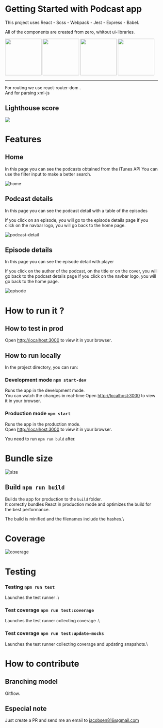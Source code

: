 # Getting Started with Podcast app

This project uses React - Scss - Webpack - Jest - Express - Babel.

All of the components are created from zero, whitout ui-libraries.

<div> 
<img src="https://user-images.githubusercontent.com/46901057/195195227-c216e0bd-dd56-408a-bd28-7db07797a4a0.png" width="120" height="120" />

<img src="https://user-images.githubusercontent.com/46901057/195196311-3e41d27e-61be-4118-a7e8-bf4ea311aa89.png" width="120" height="120" />

<img src="https://user-images.githubusercontent.com/46901057/195196099-e6109ce8-97f8-465c-830a-833e3fe343cb.png" width="120" height="120" />

<img src="https://user-images.githubusercontent.com/46901057/195196433-2227b69b-8463-4757-ae81-a8410d573014.png" width="120" height="120" />

 </div>
 <hr>

For routing we use react-router-dom .\
And for parsing xml-js

## Lighthouse score

<img src="https://user-images.githubusercontent.com/46901057/195196723-e143d8de-5655-4e1d-aeec-ff7992491232.jpeg"/>


# Features

## Home

In this page you can see the podcasts obtained from the iTunes API
You can use the filter input to make a better search. 

![home](https://user-images.githubusercontent.com/46901057/195196801-b712e614-fd37-4273-9abf-a8d0491f633b.jpeg)


## Podcast details

In this page you can see the podcast detail with a table of the episodes

If you click on an episode, you will go to the episode details page
If you click on the navbar logo, you will go back to the home page.

![podcast-detail](https://user-images.githubusercontent.com/46901057/195196820-4129d35b-2739-4b9d-960e-848fa238e78d.jpeg)


## Episode details

In this page you can see the episode detail with player

If you click on the author of the podcast, on the title or on the cover, you will go back to the podcast details page
If you click on the navbar logo, you will go back to the home page.

![episode](https://user-images.githubusercontent.com/46901057/195196836-8e8b2398-4e8c-4e2c-99f9-8cfadb449759.jpeg)



# How to run it ?

## How to test in prod

Open [http://localhost:3000](http://localhost:3000) to view it in your browser.

## How to run locally

In the project directory, you can run:

### Development mode `npm start-dev`

Runs the app in the development mode.\
You can watch the changes in real-time
Open [http://localhost:3000](http://localhost:3000) to view it in your browser.

### Production mode `npm start`

Runs the app in the production mode.\
Open [http://localhost:3000](http://localhost:3000) to view it in your browser.

You need to run `npm run buld` after.

# Bundle size

![size](https://user-images.githubusercontent.com/46901057/195196958-82d1598f-a133-4a57-9f3f-5883df62820b.jpeg)

## Build `npm run build`

Builds the app for production to the `build` folder.\
It correctly bundles React in production mode and optimizes the build for the best performance.

The build is minified and the filenames include the hashes.\


# Coverage

![coverage](https://user-images.githubusercontent.com/46901057/195196925-b859531d-2094-48b2-a6cf-e24b3d7777bc.jpeg)

# Testing

### Testing `npm run test`

Launches the test runner .\

### Test coverage `npm run test:coverage`

Launches the test runner collecting coverage .\

### Test coverage `npm run test:update-mocks`

Launches the test runner collecting coverage and updating snapshots.\



# How to contribute

## Branching model

Gitflow.

## Especial note

Just create a PR and send me an email to jacobsen816@gmail.com
